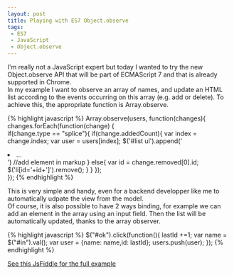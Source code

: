 ```yaml
---
layout: post
title: Playing with ES7 Object.observe
tags:
 - ES7
 - JavaScript
 - Object.observe
---
```


I'm really not a JavaScript expert but today I wanted to try the new Object.observe API that will be part of ECMAScript 7 and that is already supported in Chrome.  
In my example I want to observe an array of names, and update an HTML list according to the events occurring on this array (e.g. add or delete). To achieve this, the appropriate function is Array.observe.

{% highlight javascript %}
Array.observe(users, function(changes){
    changes.forEach(function(change) {  
        if(change.type == "splice"){
            if(change.addedCount){
                var index = change.index;
                var user = users[index];
                $('#list ul').append('<li>...</li>') //add element in markup
            }
            else{
                var id = change.removed[0].id;
                $('li[id='+id+']').remove();
            }
        }
    });  
}); 
{% endhighlight %}

This is very simple and handy, even for a backend developper like me to automatically udpate the view from the model.  
Of course, it is also possible to have 2 ways binding, for example we can add an element in the array using an input field. Then the list will be automatically updated, thanks to the array observer.

{% highlight javascript %}
$("#ok").click(function(){
    lastId +=1;
    var name = $("#in").val();
    var user = {name: name,id: lastId};
    users.push(user);
});
{% endhighlight %}

[See this JsFiddle for the full example](http://jsfiddle.net/7abdtp8r/)
